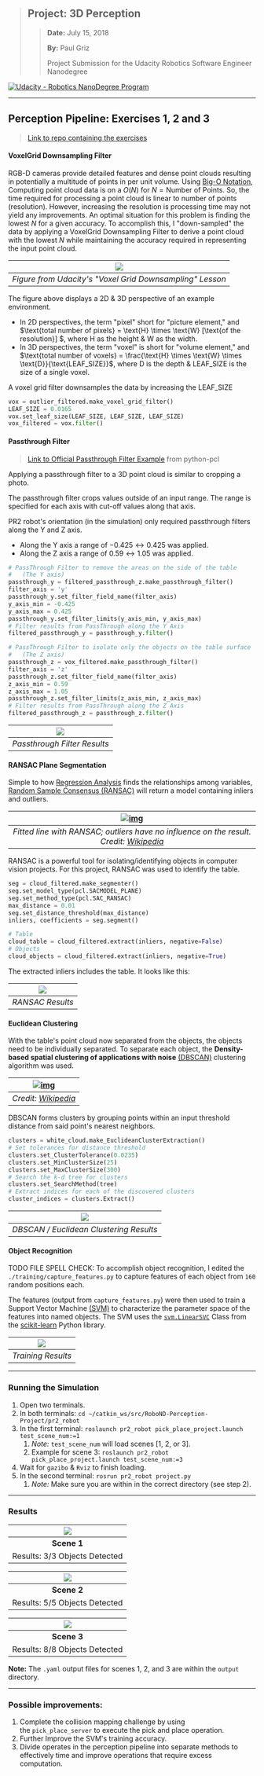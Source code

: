 >   ## Project: 3D Perception
>
>   >   **Date:** July 15, 2018
>   >
>   >   **By:** Paul Griz
>   >
>   >   Project Submission for the Udacity Robotics Software Engineer Nanodegree

[![Udacity - Robotics NanoDegree Program](https://s3-us-west-1.amazonaws.com/udacity-robotics/Extra+Images/RoboND_flag.png)](https://www.udacity.com/robotics)

---

## Perception Pipeline: Exercises 1, 2 and 3

>   [Link to repo containing the exercises](https://github.com/udacity/RoboND-Perception-Exercises)

#### VoxelGrid Downsampling Filter

RGB-D cameras provide detailed features and dense point clouds resulting in potentially a multitude of points in per unit volume. Using [Big-O Notation](https://en.wikipedia.org/wiki/Big_O_notation), Computing point cloud data is on a $O(N)$ for $N = \text{Number of Points}$. So, the time required for processing a point cloud is linear to number of points (resolution). However, increasing the resolution is processing time may not yield any improvements. An optimal situation for this problem is finding the lowest $N$ for a given accuracy. To accomplish this, I "down-sampled" the data by applying a VoxelGrid Downsampling Filter to derive a point cloud with the lowest $N$ while maintaining the accuracy required in representing the input point cloud.

|  ![](./imgs/VoxelGrid-Downsampling-Filter-Example.png)   |
| :------------------------------------------------------: |
| *Figure from Udacity's "Voxel Grid Downsampling" Lesson* |

The figure above displays a 2D & 3D perspective of an example environment.

-   In 2D perspectives, the term "pixel" short for "picture element," and $\text{total number of pixels} = \text{H} \times \text{W} [\text{of the resolution}] $, where $\text{H}$ as the height & $\text{W}$ as the width.
-   In 3D perspectives, the term "voxel" is short for "volume element," and $\text{total number of voxels} = \frac{\text{H} \times \text{W} \times \text{D}}{\text{LEAF_SIZE}}$, where $\text{D}$ is the depth & $\text{LEAF_SIZE}$ is the size of a single voxel.

A voxel grid filter downsamples the data by increasing the $\text{LEAF_SIZE}$

```python
vox = outlier_filtered.make_voxel_grid_filter()
LEAF_SIZE = 0.0165
vox.set_leaf_size(LEAF_SIZE, LEAF_SIZE, LEAF_SIZE)
vox_filtered = vox.filter()
```

#### Passthrough Filter

>   [Link to Official Passthrough Filter Example](https://github.com/strawlab/python-pcl/blob/3e04e89169bbe15904a03aae6c76b1f4dc20cca5/examples/official/Filtering/PassThroughFilter.py) from python-pcl

Applying a passthrough filter to a 3D point cloud is similar to cropping a photo.

The passthrough filter crops values outside of an input range. The range is specified for each axis with cut-off values along that axis.

PR2 robot's orientation (in the simulation) only required passthrough filters along the Y and Z axis.

-   Along the $\text{Y}$ axis a range of $-0.425 \leftrightarrow 0.425$ was applied.
-   Along the $\text{Z}$ axis a range of $0.59 \leftrightarrow 1.05$ was applied.

```python
# PassThrough Filter to remove the areas on the side of the table
#	(The Y axis)
passthrough_y = filtered_passthrough_z.make_passthrough_filter()
filter_axis = 'y'
passthrough_y.set_filter_field_name(filter_axis)
y_axis_min = -0.425
y_axis_max = 0.425
passthrough_y.set_filter_limits(y_axis_min, y_axis_max)
# Filter results from PassThrough along the Y Axis
filtered_passthrough_y = passthrough_y.filter()

# PassThrough Filter to isolate only the objects on the table surface
#	(The Z axis)
passthrough_z = vox_filtered.make_passthrough_filter()
filter_axis = 'z'
passthrough_z.set_filter_field_name(filter_axis)
z_axis_min = 0.59
z_axis_max = 1.05
passthrough_z.set_filter_limits(z_axis_min, z_axis_max)
# Filter results from PassThrough along the Z Axis
filtered_passthrough_z = passthrough_z.filter()
```

| ![](.\imgs\PassThrough-Filter.png) |
| :--------------------------------: |
|    *Passthrough Filter Results*    |

#### RANSAC Plane Segmentation

Simple to how [Regression Analysis](https://en.wikipedia.org/wiki/Regression_analysis) finds the relationships among variables, [Random Sample Consensus (RANSAC)](https://en.wikipedia.org/wiki/Random_sample_consensus) will return a model containing inliers and outliers.

| [![img](https://upload.wikimedia.org/wikipedia/commons/thumb/d/de/Fitted_line.svg/255px-Fitted_line.svg.png)](https://en.wikipedia.org/wiki/File:Fitted_line.svg) |
| :----------------------------------------------------------: |
| *Fitted line with RANSAC; outliers have no influence on the result. Credit: [Wikipedia](https://en.wikipedia.org/wiki/Random_sample_consensus)* |

RANSAC is a powerful tool for isolating/identifying objects in computer vision projects. For this project, RANSAC was used to identify the table.

```python
seg = cloud_filtered.make_segmenter()
seg.set_model_type(pcl.SACMODEL_PLANE)
seg.set_method_type(pcl.SAC_RANSAC)
max_distance = 0.01
seg.set_distance_threshold(max_distance)
inliers, coefficients = seg.segment()

# Table
cloud_table = cloud_filtered.extract(inliers, negative=False)
# Objects
cloud_objects = cloud_filtered.extract(inliers, negative=True)
```

The extracted inliers includes the table. It looks like this:

| ![](.\imgs\RANSAC.png) |
| :--------------------: |
|    *RANSAC Results*    |

#### Euclidean Clustering

With the table's point cloud now separated from the objects, the objects need to be individually separated. To separate each object, the **Density-based spatial clustering of applications with noise** [(DBSCAN)](https://en.wikipedia.org/wiki/DBSCAN) clustering algorithm was used.

| [![img](https://upload.wikimedia.org/wikipedia/commons/thumb/a/af/DBSCAN-Illustration.svg/400px-DBSCAN-Illustration.svg.png)](https://en.wikipedia.org/wiki/File:DBSCAN-Illustration.svg) |
| :----------------------------------------------------------: |
| *Credit: [Wikipedia](https://en.wikipedia.org/wiki/DBSCAN)*  |

DBSCAN forms clusters by grouping points within an input threshold distance from said point's nearest neighbors.

```python
clusters = white_cloud.make_EuclideanClusterExtraction()
# Set tolerances for distance threshold
clusters.set_ClusterTolerance(0.0235)
clusters.set_MinClusterSize(25)
clusters.set_MaxClusterSize(300)
# Search the k-d tree for clusters
clusters.set_SearchMethod(tree)
# Extract indices for each of the discovered clusters
cluster_indices = clusters.Extract()
```

|         ![](.\imgs\DBSCAN.png)          |
| :-------------------------------------: |
| *DBSCAN / Euclidean Clustering Results* |

#### Object Recognition

TODO FILE SPELL CHECK: To accomplish object recognition, I edited the `./training/capture_features.py` to capture features of each object from `160` random positions each.

The features (output from `capture_features.py`) were then used to train a Support Vector Machine [(SVM)](https://en.wikipedia.org/wiki/Support_vector_machine) to characterize the parameter space of the features into named objects. The SVM uses the [`svm.LinearSVC`](http://scikit-learn.org/stable/modules/generated/sklearn.svm.LinearSVC.html#sklearn.svm.LinearSVC) Class from the [scikit-learn](http://scikit-learn.org/stable/index.html) Python library.

| ![](.\imgs\Training-Results.png) |
| :------------------------------: |
|        *Training Results*        |

---

### Running the Simulation

1.  Open two terminals.
2.  In both terminals: `cd ~/catkin_ws/src/RoboND-Perception-Project/pr2_robot `
3.  In the first terminal: `roslaunch pr2_robot pick_place_project.launch test_scene_num:=1 `
    1.  *Note:* `test_scene_num` will load scenes [1, 2, or 3].
    2.  Example for scene 3:  `roslaunch pr2_robot pick_place_project.launch test_scene_num:=3`
4.  Wait for `gazibo` & `Rviz` to finish loading.
5.  In the second terminal: `rosrun pr2_robot project.py `
    1.  *Note:* Make sure you are within in the correct directory (see step 2).

---

### Results

| ![](.\imgs\World-1-Results.png) |
| :-----------------------------: |
|           **Scene 1**           |
| Results: 3$/$3 Objects Detected |

| ![](.\imgs\World-2-Results.png) |
| :-----------------------------: |
|           **Scene 2**           |
| Results: 5$/$5 Objects Detected |

| ![](./imgs/World-3-Results.png) |
| :-----------------------------: |
|           **Scene 3**           |
| Results: 8$/$8 Objects Detected |

**Note:** The `.yaml` output files for scenes 1, 2, and 3 are within the `output` directory.

---

### Possible improvements:

1.  Complete the collision mapping challenge by using the `pick_place_server` to execute the pick and place operation.
2.  Further Improve the SVM's training accuracy.
3.  Divide operates in the perception pipeline into separate methods to effectively time and improve operations that require excess computation.
